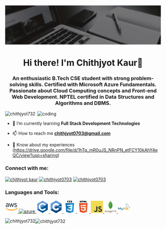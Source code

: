 ![Logo](https://github.com/chithjyot732/chithjyot732/blob/main/abc.png)

<h1 align="center">Hi there! I'm Chithjyot Kaur👋</h1>
<h3 align="center">An enthusiastic B.Tech CSE student with strong problem-solving skills. Certified with Microsoft Azure Fundamentals. Passionate about Cloud Computing concepts and Front-end Web Development. NPTEL certified in Data Structures and Algorithms and DBMS.</h3>

<img align="right" alt="coding" width="400" src="https://camo.githubusercontent.com/374987f773148e46b1851b9e3bc4bf71b182562dd002620ef3e4263cb3997130/68747470733a2f2f6d69726f2e6d656469756d2e636f6d2f6d61782f3837352f312a7164415731546a434e353768316c6275757a766368672e676966">

<p align="left"> <img src="https://komarev.com/ghpvc/?username=chithjyot732&label=Profile%20views&color=0e75b6&style=flat" alt="chithjyot732" /> </p>

- 🔭 I’m currently learning **Full Stack Development Technologies**

- 📫 How to reach me **chithjyot0703@gmail.com**

- 📄 Know about my experiences (https://drive.google.com/file/d/1hTq_mR0uJS_NRnPN_etFCY10kAhY4eQC/view?usp=sharing)

<h3 align="left">Connect with me:</h3>
<p align="left">
<a href="https://linkedin.com/in/chithjyot kaur" target="blank"><img align="center" src="https://raw.githubusercontent.com/rahuldkjain/github-profile-readme-generator/master/src/images/icons/Social/linked-in-alt.svg" alt="chithjyot kaur" height="30" width="40" /></a>
<a href="https://www.hackerrank.com/chithjyot0703" target="blank"><img align="center" src="https://raw.githubusercontent.com/rahuldkjain/github-profile-readme-generator/master/src/images/icons/Social/hackerrank.svg" alt="chithjyot0703" height="30" width="40" /></a>
<a href="https://auth.geeksforgeeks.org/user/chithjyot0703" target="blank"><img align="center" src="https://raw.githubusercontent.com/rahuldkjain/github-profile-readme-generator/master/src/images/icons/Social/geeks-for-geeks.svg" alt="chithjyot0703" height="30" width="40" /></a>
</p>

<h3 align="left">Languages and Tools:</h3>
<p align="left"> <a href="https://aws.amazon.com" target="_blank" rel="noreferrer"> <img src="https://raw.githubusercontent.com/devicons/devicon/master/icons/amazonwebservices/amazonwebservices-original-wordmark.svg" alt="aws" width="40" height="40"/> </a> <a href="https://azure.microsoft.com/en-in/" target="_blank" rel="noreferrer"> <img src="https://www.vectorlogo.zone/logos/microsoft_azure/microsoft_azure-icon.svg" alt="azure" width="40" height="40"/> </a> <a href="https://www.cprogramming.com/" target="_blank" rel="noreferrer"> <img src="https://raw.githubusercontent.com/devicons/devicon/master/icons/c/c-original.svg" alt="c" width="40" height="40"/> </a> <a href="https://www.w3schools.com/cpp/" target="_blank" rel="noreferrer"> <img src="https://raw.githubusercontent.com/devicons/devicon/master/icons/cplusplus/cplusplus-original.svg" alt="cplusplus" width="40" height="40"/> </a> <a href="https://www.w3schools.com/css/" target="_blank" rel="noreferrer"> <img src="https://raw.githubusercontent.com/devicons/devicon/master/icons/css3/css3-original-wordmark.svg" alt="css3" width="40" height="40"/> </a> <a href="https://www.w3.org/html/" target="_blank" rel="noreferrer"> <img src="https://raw.githubusercontent.com/devicons/devicon/master/icons/html5/html5-original-wordmark.svg" alt="html5" width="40" height="40"/> </a> <a href="https://developer.mozilla.org/en-US/docs/Web/JavaScript" target="_blank" rel="noreferrer"> <img src="https://raw.githubusercontent.com/devicons/devicon/master/icons/javascript/javascript-original.svg" alt="javascript" width="40" height="40"/> </a> <a href="https://www.mongodb.com/" target="_blank" rel="noreferrer"> <img src="https://raw.githubusercontent.com/devicons/devicon/master/icons/mongodb/mongodb-original-wordmark.svg" alt="mongodb" width="40" height="40"/> </a> <a href="https://www.mysql.com/" target="_blank" rel="noreferrer"> <img src="https://raw.githubusercontent.com/devicons/devicon/master/icons/mysql/mysql-original-wordmark.svg" alt="mysql" width="40" height="40"/> </a> </p>

<p><img align="left" src="https://github-readme-stats.vercel.app/api/top-langs?username=chithjyot732&show_icons=true&locale=en&layout=compact" alt="chithjyot732" /></p>

<p><img align="center" src="https://github-readme-streak-stats.herokuapp.com/?user=chithjyot732&" alt="chithjyot732" /></p>
